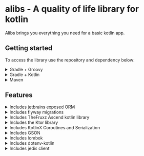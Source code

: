 # alibs - A quality of life library for kotlin

Alibs brings you everything you need for a basic kotlin app.

## Getting started

To access the library use the repository and dependency below:
<details>
  <summary>Gradle + Groovy</summary>
  ```gradle
    repositories {
     maven { url 'https://repo.arcver.se/releases/' }
    }
    dependencies {
      implementation("se.arcver:alibs:1.0.2")
    }
  ```
</details>
<details>
  <summary>Gradle + Kotlin</summary>
  ```kt
    repositories {
     maven("https://repo.arcver.se/releases/")
    }
    dependencies {
      implementation("se.arcver:alibs:1.0.2")
    }
  ```
</details>
<details>
  <summary>Maven</summary>
  ```xml
    <repository>
      <id>arcverse-repo</id>
      <url>https://repo.arcver.se/releases/</url>
    </repository>
    <dependency>
      <groupId>se.arcver</groupId>
      <artifactId>alibs</artifactId>
      <version>1.0.2</version>
      <scope>provided</scope>
    </dependency>
  ```
</details>

## Features
<details>
<summary>Includes jetbrains exposed ORM</summary>

The [**jetbrains exposed**](https://github.com/JetBrains/Exposed) orm is built for kotlin and includes many great
functionalities.
Usable drivers with our inbuilt DatabaseManager are:

- mysql
- mariadb
- postgres
</details>
<details>
<summary>Includes flyway migrations</summary>

Flyway migrations combines flawlessly with exposed and offers a great way to manage your database migrations.
</details>
<details>
<summary>Includes TheFruxz Ascend kotlin library</summary>

[**TheFruxz's Ascend**](https://github.com/TheFruxz/Ascend) kotlin library is great and brings many utility classes to kotlin.
</details>
<details>
<summary>Includes the Ktor library</summary>
Ktor is a great kotlin library for creating web applications. It also delivers a fully functional http client api using okhttp.
</details>
<details>
<summary>Includes KotlinX Coroutines and Serialization</summary>

KotlinX Coroutines and Serialization are great kotlin libraries for async programming and json serialization.
</details>
<details>
<summary>Includes GSON</summary>

GSON is a great json serialization library.
</details>
<details>
<summary>Includes lombok</summary>

Lombok is a great library for reducing boilerplate code.
</details>
<details>
<summary>Includes dotenv-kotlin</summary>

dotenv-kotlin is a great library for loading environment variables from a .env file.
</details>
<details>
<summary>Includes jedis client</summary>

Jedis is great for accessing a redis server and caching there.
</details>
